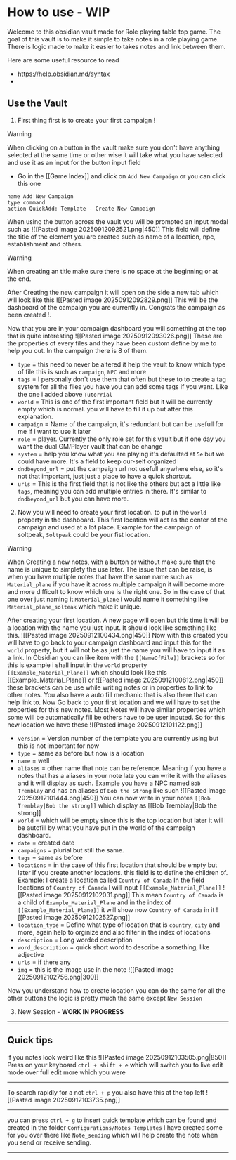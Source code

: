 # How to use - WIP
Welcome to this obsidian vault made for Role playing table top game. The goal of this vault is to make it simple to take notes in a role playing game. There is logic made to make it easier to takes notes and link between them. 

Here are some useful resource to read 
- https://help.obsidian.md/syntax
- 

## Use the Vault

1. First thing first is to create your first campaign ! 
> [!warning]
> When clicking on a button in the vault make sure you don't have anything selected at the same time or other wise it will take what you have selected and use it as an input for the button input field
- Go in the [[Game Index]] and click on `Add New Campaign` or you can click this one 
```button
name Add New Campaign
type command
action QuickAdd: Template - Create New Campaign
```
When using the button across the vault you will be prompted an input modal such as ![[Pasted image 20250912092521.png|450]] This field will define the title of the element you are created such as name of a location, npc, establishment and others. 
> [!warning]
> When creating an title make sure there is no space at the beginning or at the end. 


After Creating the new campaign it will open on the side a new tab which will look like this 
![[Pasted image 20250912092829.png]]
This will be the dashboard of the campaign you are currently in. Congrats the campaign as been created !.

Now that you are in your campaign dashboard you will something at the top that is quite interesting ![[Pasted image 20250912093026.png]]
These are the properties of every files and they have been custom define by me to help you out. In the campaign there is 8 of them.
- `type` = this need to never be altered it help the vault to know which type of file this is such as `campaign`, `NPC` and more
- `tags` = I personally don't use them that often but these to to create a tag system for all the files you have you can add some tags if you want. Like the one i added above `Tutorrial`
- `world` = This is one of the first important field but it will be currently empty which is normal. you will have to fill it up but after this explanation. 
- `campaign` = Name of the campaign, it's redundant but can be usefull for me if i want to use it later
- `role` = player. Currently the only role set for this vault but if one day you want the dual GM/Player vault that can be change
- `system` = help you know what you are playing it's defaulted at `5e` but we could have more. It's a field to keep our-self organized  
- `dndbeyond_url` = put the campaign url not usefull anywhere else, so it's not that important, just just a place to have a quick shortcut. 
- `urls` = This is the first field that is not like the others but act a little like `tags`, meaning you can add multiple entries in there. It's similar to `dndbeyond_url` but you can have more. 

2. Now you will need to create your first location. to put in the `world` property in the dashboard. This first location will act as the center of the campaign and used at a lot place. Example for the campaign of soltpeak, `Soltpeak` could be your fist location.
> [!warning]
> When Creating a new notes, with a button or without make sure that the name is unique to simplefy the use later. The issue that can be raise, is when you have multiple notes that have the same name such as `Material_plane` if you have it across multiple campaign it will become more and more difficult to know which one is the right one. So in the case of that one over just naming it `Material_plane` i would name it something like `Material_plane_solteak` which make it unique. 

After creating your first location. A new page will open but this time it will be a location with the name you just input. It should look like something like this. 
![[Pasted image 20250912100434.png|450]]
Now with this created you will have to go back to your campaign dashboard and input this for the `world` property, but it will not be as just the name you will have to input it as a link. In Obsidian you can like item with the `[[NameOfFile]]` brackets so for this is example i shall input in the `world` property `[[Example_Material_Plane]]` which should look like this [[Example_Material_Plane]] or ![[Pasted image 20250912100812.png|450]]
these brackets can be use while writing notes or in properties to link to other notes. You also have a auto fill mechanic that is also there that can help link to.
Now Go back to your first location and we will have to set the properties for this new notes. Most Notes will have similar properties which some will be automatically fill be others have to be user inputed. 
So for this new location we have these
![[Pasted image 20250912101122.png]]

- `version` = Version number of the template you are currently using but this is not important for now
- `type` = same as before but now is a location
- `name` = well 
- `aliases` = other name that note can be reference. Meaning if you have a notes that has a aliases in your note late you can write it with the aliases and it will display as such. Example you have a NPC named `Bob Tremblay` and has an aliases of `Bob the Strong`  like such ![[Pasted image 20250912101444.png|450]]
		You can now write in your notes `[[Bob Tremblay|Bob the strong]]`  which display as [[Bob Tremblay|Bob the strong]]
- `world` = which will be empty since this is the top location but later it will be autofill by what you have put in the world of the campaign dashboard.
- `date` = created date 
- `campaigns` = plurial but still the same. 
- `tags` = same as before
- `locations` = in the case of this first location that should be empty but later if you create another locations. this field is to define the children of. Example: I create a location called `Country of Canada` In the field locations of `Country of Canada` I will input `[[Example_Material_Plane]]` ![[Pasted image 20250912102031.png]]
		This mean `Country of Canada` is a child of `Example_Material_Plane` and in the index of `[[Example_Material_Plane]]` it will show now `Country of Canada` in it ![[Pasted image 20250912102527.png]]
- `location_type` = Define what type of location that is `country`, `city` and more, again help to orginize and also filter in the index of locations
- `description` = Long worded description
- `word_description` = quick short word to describe a something, like adjective
- `urls` = if there any 
- `img` = this is the image use in the note 
		![[Pasted image 20250912102756.png|300]]

Now you understand how to create location you can do the same for all the other buttons the logic is pretty much the same except `New Session`

3. New Session - __WORK IN PROGRESS__



--- 
## Quick tips
if you notes look weird like this 
![[Pasted image 20250912103505.png|850]]
Press on your keyboard `ctrl + shift + e` which will switch you to live edit mode over full edit more which you were

--- 
To search rapidly for a not `ctrl + p` you also have this at the top left ![[Pasted image 20250912103735.png]]

---
you can press `ctrl + g` to insert quick template which can be found and created in the folder `Configurations/Notes Templates` I have created some for you over there like `Note_sending` which will help create the note when you send or receive sending. 

--- 

